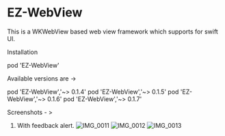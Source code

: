 # EZ-WebView
This is a WKWebView based web view framework which supports for swift UI. 

Installation

pod 'EZ-WebView'

Available versions are -> 

pod 'EZ-WebView','~> 0.1.4'
pod 'EZ-WebView','~> 0.1.5'
pod 'EZ-WebView','~> 0.1.6'
pod 'EZ-WebView','~> 0.1.7'

Screenshots - >

1. With feedback alert.
![IMG_0011](https://user-images.githubusercontent.com/35820857/189517890-4793095d-f57e-435c-9656-edcbd8a0e0f4.PNG)
![IMG_0012](https://user-images.githubusercontent.com/35820857/189517896-24c262bb-242c-4e37-b4da-6954f51f88f8.PNG)
![IMG_0013](https://user-images.githubusercontent.com/35820857/189517900-30bc3f91-98e7-4ad0-a3d5-b1649cfc3b1f.PNG)
